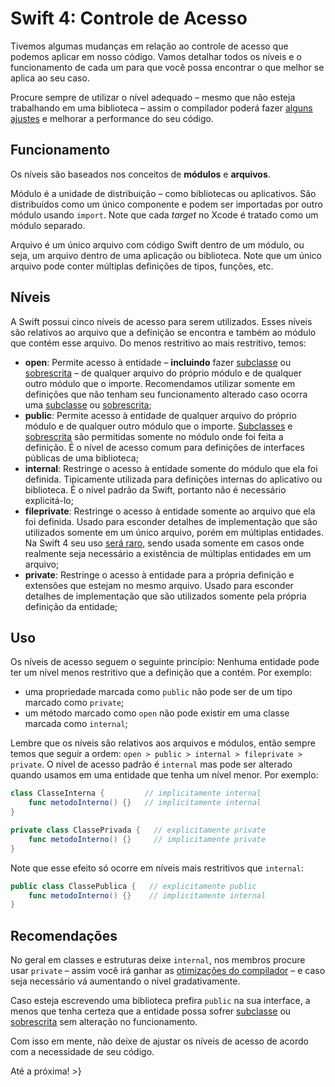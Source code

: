 # Swift 4: Controle de Acesso
Tivemos algumas mudanças em relação ao controle de acesso que podemos aplicar em nosso código. Vamos detalhar todos os níveis e o funcionamento de cada um para que você possa encontrar o que melhor se aplica ao seu caso.

Procure sempre de utilizar o nível adequado – mesmo que não esteja trabalhando em uma biblioteca – assim o compilador poderá fazer [alguns ajustes][dyndis] e melhorar a performance do seu código.

## Funcionamento
Os níveis são baseados nos conceitos de **módulos** e **arquivos**.

Módulo é a unidade de distribuição – como bibliotecas ou aplicativos. São distribuídos como um único componente e podem ser importadas por outro módulo usando `import`. Note que cada _target_ no Xcode é tratado como um módulo separado.

Arquivo é um único arquivo com código Swift dentro de um módulo, ou seja, um arquivo dentro de uma aplicação ou biblioteca. Note que um único arquivo pode conter múltiplas definições de tipos, funções, etc.

## Níveis
A Swift possui cinco níveis de acesso para serem utilizados. Esses níveis são relativos ao arquivo que a definição se encontra e também ao módulo que contém esse arquivo. Do menos restritivo ao mais restritivo, temos:

- **open**: Permite acesso à entidade – **incluindo** fazer [subclasse][subclass] ou [sobrescrita][override] – de qualquer arquivo do próprio módulo e de qualquer outro módulo que o importe. Recomendamos utilizar somente em definições que não tenham seu funcionamento alterado caso ocorra uma [subclasse][subclass] ou [sobrescrita][override];
- **public**: Permite acesso à entidade de qualquer arquivo do próprio módulo e de qualquer outro módulo que o importe. [Subclasses][subclass] e [sobrescrita][override] são permitidas somente no módulo onde foi feita a definição. É o nível de acesso comum para definições de interfaces públicas de uma biblioteca;
- **internal**: Restringe o acesso à entidade somente do módulo que ela foi definida. Tipicamente utilizada para definições internas do aplicativo ou biblioteca. É o nível padrão da Swift, portanto não é necessário explicitá-lo;
- **fileprivate**: Restringe o acesso à entidade somente ao arquivo que ela foi definida. Usado para esconder detalhes de implementação que são utilizados somente em um único arquivo, porém em múltiplas entidades. Na Swift 4 seu uso [será raro][fileprivate], sendo usada somente em casos onde realmente seja necessário a existência de múltiplas entidades em um arquivo;
- **private**: Restringe o acesso à entidade para a própria definição e extensões que estejam no mesmo arquivo. Usado para esconder detalhes de implementação que são utilizados somente pela própria definição da entidade;

## Uso
Os níveis de acesso seguem o seguinte princípio: Nenhuma entidade pode ter um nível menos restritivo que a definição que a contém. Por exemplo:

- uma propriedade marcada como `public` não pode ser de um tipo marcado como `private`;
- um método marcado como `open` não pode existir em uma classe marcada como `internal`;

Lembre que os níveis são relativos aos arquivos e módulos, então sempre temos que seguir a ordem: `open > public > internal > fileprivate > private`. O nível de acesso padrão é `internal` mas pode ser alterado quando usamos em uma entidade que tenha um nível menor. Por exemplo:
```swift
class ClasseInterna {         // implicitamente internal
	func metodoInterno() {}   // implicitamente internal
}
```
```swift
private class ClassePrivada {   // explicitamente private
	func metodoInterno() {}     // implicitamente private
}
```
Note que esse efeito só ocorre em níveis mais restritivos que `internal`:
```swift
public class ClassePublica {   // explicitamente public
	func metodoInterno() {}    // implicitamente internal
}
```

## Recomendações
No geral em classes e estruturas deixe `internal`, nos membros procure usar `private` – assim você irá ganhar as [otimizações do compilador][dyndis] – e caso seja necessário vá aumentando o nível gradativamente.

Caso esteja escrevendo uma biblioteca prefira `public` na sua interface, a menos que tenha certeza que a entidade possa sofrer [subclasse][subclass] ou [sobrescrita][override] sem alteração no funcionamento.

Com isso em mente, não deixe de ajustar os níveis de acesso de acordo com a necessidade de seu código.

Até a próxima!
\>}

[dyndis]: https://developer.apple.com/swift/blog/?id=27
[subclass]: https://pt.wikipedia.org/wiki/Herança_(programação)
[override]: https://pt.wikipedia.org/wiki/Redefinição_de_métodos
[fileprivate]: https://github.com/apple/swift-evolution/blob/master/proposals/0169-improve-interaction-between-private-declarations-and-extensions.md
